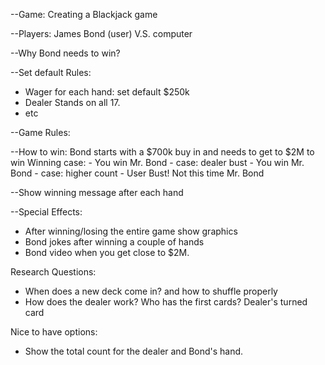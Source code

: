 --Game: Creating a Blackjack game

--Players: James Bond (user) V.S. computer

--Why Bond needs to win? <!--  Create a story later -->

--Set default Rules:
  - Wager for each hand: set default $250k
  - Dealer Stands on all 17.
  - etc

--Game Rules:
  <!-- - fill later -->

--How to win: Bond starts with a $700k buy in and needs to get to $2M to win
  Winning case:
    - You win Mr. Bond - case: dealer bust
    - You win Mr. Bond - case: higher count
    - User Bust! Not this time Mr. Bond

--Show winning message after each hand

--Special Effects:
   - After winning/losing the entire game show graphics
   - Bond jokes after winning a couple of hands
   - Bond video when you get close to $2M.

Research Questions:
  - When does a new deck come in? and how to shuffle properly
  - How does the dealer work? Who has the first cards? Dealer's turned card

Nice to have options:
  - Show the total count for the dealer and Bond's hand.
